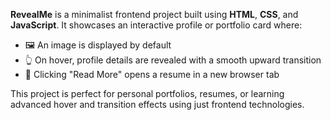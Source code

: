 **RevealMe** is a minimalist frontend project built using **HTML**, **CSS**, and **JavaScript**. It showcases an interactive profile or portfolio card where:

- 🖼️ An image is displayed by default  
- 👆 On hover, profile details are revealed with a smooth upward transition  
- 📄 Clicking "Read More" opens a resume in a new browser tab  

This project is perfect for personal portfolios, resumes, or learning advanced hover and transition effects using just frontend technologies.
